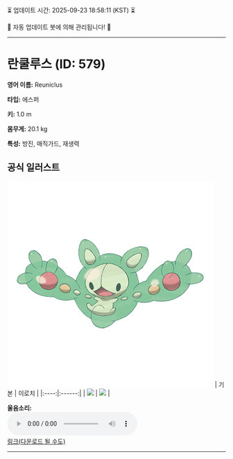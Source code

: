 
⏳ 업데이트 시간: 2025-09-23 18:58:11 (KST) ⏳

🤖 자동 업데이트 봇에 의해 관리됩니다! 🤖

---

# 란쿨루스 (ID: 579)
**영어 이름:** Reuniclus

**타입:** 에스퍼

**키:** 1.0 m

**몸무게:** 20.1 kg

**특성:** 방진, 매직가드, 재생력

## 공식 일러스트
![](https://raw.githubusercontent.com/PokeAPI/sprites/master/sprites/pokemon/other/official-artwork/579.png)
| 기본 | 이로치 |
|:----:|:------:|
| <img src="http://play.pokemonshowdown.com/sprites/ani/reuniclus.gif" width="200"> | <img src="http://play.pokemonshowdown.com/sprites/ani-shiny/reuniclus.gif" width="200"> |

**울음소리:**<br><audio controls src="https://raw.githubusercontent.com/PokeAPI/cries/main/cries/pokemon/latest/579.ogg"></audio><br> [링크(다운로드 될 수도)](https://raw.githubusercontent.com/PokeAPI/cries/main/cries/pokemon/latest/579.ogg)


---

